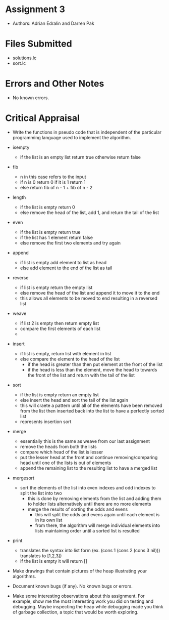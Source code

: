 # Assignment 3
* Authors: Adrian Edralin and Darren Pak

# Files Submitted
* solutions.lc
* sort.lc

# Errors and Other Notes
* No known errors.

# Critical Appraisal
* Write the functions in pseudo code that is independent of the particular programming language used to implement the algorithm.
- isempty
    - if the list is an empty list return true otherwise return false

- fib
    - n in this case refers to the input
    - if n is 0 return 0 if it is 1 return 1
    - else return fib of n - 1 + fib of n - 2

- length
    - if the list is empty return 0
    - else remove the head of the list, add 1, and return the tail of the list

- even
    - if the list is empty return true
    - if the list has 1 element return false
    - else remove the first two elements and try again

- append
    - if list is empty add element to list as head
    - else add element to the end of the list as tail
   
- reverse
    - if list is empty return the empty list
    - else remove the head of the list and append it to move it to the end
    - this allows all elements to be moved to end resulting in a reversed list

- weave 
    - if list 2 is empty then return empty list
    - compare the first elements of each list
    - 

- insert
    - if list is empty, return  list with element in list
    - else compare the element to the head of the list
        - if the head is greater than then put element at the front of the list
        - if the head is less than the element, move the head to towards the front of the list and return with the tail of the list

- sort
    - if the list is empty return an empty list
    - else insert the head and sort the tail of the list again
    - this will craete a pattern until all of the elements have been removed from the list then inserted back into the list to have a perfectly sorted list
    - represents insertion sort

- merge
    - essentially this is the same as weave from our last assignment
    - remove the heads from both the lists
    - compare which head of the list is lesser
    - put the lesser head at the front and continue removing/comparing head until one of the lists is out of elements
    - append the remaining list to the resulting list to have a merged list

- mergesort
    - sort the elements of the list into even indexes and odd indexes to split the list into two
        - this is done by removing elements from the list and adding them to holder lists alternatively until there are no more elements
        - merge the results of sorting the odds and evens
            - this will split the odds and evens again until each element is in its own list
            - from there, the algorithm will merge individual elements into lists maintaining order until a sorted list is resulted

- print
    - translates the syntax into list form (ex. (cons 1 (cons 2 (cons 3 nil))) translates to [1,2,3])
    - if the list is empty it will return []

* Make drawings that contain pictures of the heap illustrating your algorithms.

* Document known bugs (if any).
No known bugs or errors.

* Make some interesting observations about this assignment. For example, show me the most interesting work you did on testing and debugging. Maybe inspecting the heap while debugging made you think of garbage collection, a topic that would be worth exploring.
